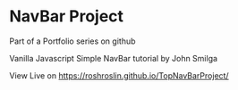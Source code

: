 # NavBar Project
Part of a Portfolio series on github

Vanilla Javascript Simple NavBar tutorial by John Smilga

View Live on https://roshroslin.github.io/TopNavBarProject/
